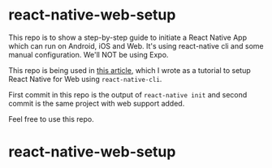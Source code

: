 # react-native-web-setup
This repo is to show a step-by-step guide to initiate a React Native App which can run on Android, iOS and Web. It's using react-native cli and some manual configuration. We'll NOT be using Expo.

This repo is being used in [this article](https://dev.to/shivams136/create-react-native-app-for-android-ios-and-web-without-expo-48lc), which I wrote as a tutorial to setup React Native for Web using `react-native-cli`.

First commit in this repo is the output of `react-native init` and second commit is the same project with web support added.

Feel free to use this repo.
# react-native-web-setup
